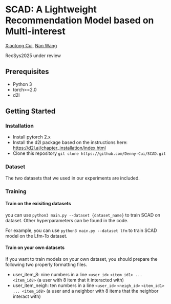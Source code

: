 # SCAD: A Lightweight Recommendation Model based on Multi-interest

[Xiaotong Cui](cxt20030114@gmail.com), [Nan Wang](wangnan@hlju.edu.cn)

RecSys2025 under review

## Prerequisites

- Python 3
- torch>=2.0
- d2l

## Getting Started

### Installation

- Install pytorch 2.x
- Install the d2l package based on the instructions here: https://d2l.ai/chapter_installation/index.html
- Clone this repository `git clone https://github.com/Denny-Cui/SCAD.git`

### Dataset

The two datasets that we used in our experiments are included.

### Training

#### Train on the exisiting datasets

you can use `python3 main.py --dataset {dataset_name}` to train SCAD on dataset. Other hyperparameters can be found in the code.

For example, you can use `python3 main.py --dataset lfm` to train SCAD model on the Lfm-1b dataset.

#### Train on your own datasets

If you want to train models on your own dataset, you should prepare the following two properly formatting files.

- user_item_8: nine numbers in a line `<user_id>` `<item_id1> ... <item_id8>` (a user with 8 item that it interacted with)
- user_item_neigh: ten numbers in a line `<user_id>` `<neigh_id>` `<item_id1> ... <item_id8>` (a user and a neighbor with 8 items that the neighbor interact with)